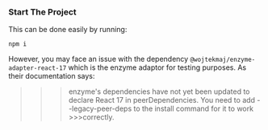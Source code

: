 ### Start The Project

This can be done easily by running:

`npm i`

However, you may face an issue with the dependency `@wojtekmaj/enzyme-adapter-react-17` which is the enzyme adaptor for testing purposes. As their documentation says:

>>>enzyme's dependencies have not yet been updated to declare React 17 in peerDependencies. You need to add --legacy-peer-deps to the install command for it to work >>>correctly.
